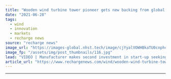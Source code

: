 ```yaml
---
title: "Wooden wind turbine tower pioneer gets new backing from global giant Vestas"
date: "2021-06-28"
tags: 
  - wind
  - innovation
  - markets
  - recharge news
source: "recharge news"
image_url: "https://images-global.nhst.tech/image/cjYyalVOWHBkaTU0cnphcFR4K0tTZW5PNFpKUHc2TWNZMmpuYzdXYjdRcz0=/nhst/binary/cf18cd29f87000d97967482c93303b19"
image_fp: "/assets/img/post_thumbnails/116.jpg"
lead: "VIDEO | Manufacturer makes second investment in start-up seeking to commercialise sustainable alternative to steel"
article_url: "https://www.rechargenews.com/wind/wooden-wind-turbine-tower-pioneer-gets-new-backing-from-global-giant-vestas/2-1-1031506"
---
```


---
